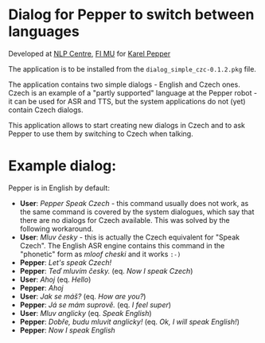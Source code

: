 # Dialog for Pepper to switch between languages

Developed at [NLP Centre](https://nlp.fi.muni.cz/en), [FI MU](https://www.fi.muni.cz/index.html.en) for [Karel Pepper](https://nlp.fi.muni.cz/trac/pepper)

The application is to be installed from the `dialog_simple_czc-0.1.2.pkg` file.

The application contains two simple dialogs - English and Czech ones. Czech is an example of a "partly supported" language at the Pepper robot - it can be used for ASR and TTS, but the system applications do not (yet) contain Czech dialogs.

This application allows to start creating new dialogs in Czech and to ask Pepper to use them by switching to Czech when talking.

# Example dialog:

Pepper is in English by default:
* **User**: *Pepper Speak Czech* - this command usually does not work, as the same command is covered by the system dialogues, which say that there are no dialogs for Czech available. This was solved by the following workaround.
* **User**: *Mluv česky* - this is actually the Czech equivalent for "Speak Czech". The English ASR engine contains this command in the "phonetic" form as *mloof cheski* and it works `:-)`
* **Pepper**: *Let's speak Czech!*
* **Pepper**: *Teď mluvím česky.* (eq. *Now I speak Czech*)
* **User**: *Ahoj* (eq. *Hello*)
* **Pepper**: *Ahoj*
* **User**: *Jak se máš?* (eq. *How are you?*)
* **Pepper**: *Já se mám suprově.* (eq. *I feel super*)
* **User**: *Mluv anglicky* (eq. *Speak English*)
* **Pepper**: *Dobře, budu mluvit anglicky!* (eq. *Ok, I will speak English!*)
* **Pepper**: *Now I speak English*
